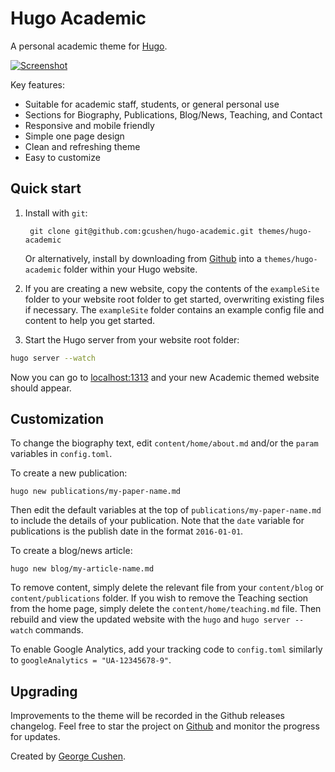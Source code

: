 # Hugo Academic

A personal academic theme for [Hugo](https://gohugo.io).

[![Screenshot](https://raw.githubusercontent.com/gcushen/hugo-academic/master/images/screenshot.png)](https://github.com/gcushen/hugo-academic/)

Key features:
- Suitable for academic staff, students, or general personal use
- Sections for Biography, Publications, Blog/News, Teaching, and Contact
- Responsive and mobile friendly
- Simple one page design
- Clean and refreshing theme
- Easy to customize

## Quick start

1. Install with `git`:

        git clone git@github.com:gcushen/hugo-academic.git themes/hugo-academic

    Or alternatively, install by downloading from [Github](https://github.com/gcushen/hugo-academic/) into a `themes/hugo-academic` folder within your Hugo website.

2. If you are creating a new website, copy the contents of the `exampleSite` folder to your website root folder to get started, overwriting existing files if necessary. The `exampleSite` folder contains an example config file and content to help you get started.

3. Start the Hugo server from your website root folder:
``` sh
hugo server --watch
```
Now you can go to [localhost:1313](http://localhost:1313) and your new Academic themed website should appear.

## Customization

To change the biography text, edit `content/home/about.md` and/or the `param` variables in `config.toml`.

To create a new publication:

    hugo new publications/my-paper-name.md

Then edit the default variables at the top of `publications/my-paper-name.md` to include the details of your publication. Note that the `date` variable for publications is the publish date in the format `2016-01-01`.

To create a blog/news article:

    hugo new blog/my-article-name.md

To remove content, simply delete the relevant file from your `content/blog` or `content/publications` folder. If you wish to remove the Teaching section from the home page, simply delete the `content/home/teaching.md` file. Then rebuild and view the updated website with the `hugo` and `hugo server --watch` commands.

To enable Google Analytics, add your tracking code to `config.toml` similarly to `googleAnalytics = "UA-12345678-9"`.

## Upgrading

Improvements to the theme will be recorded in the Github releases changelog. Feel free to star the project on [Github](https://github.com/gcushen/hugo-academic/) and monitor the progress for updates.

Created by [George Cushen](http://www.cushen.me).
